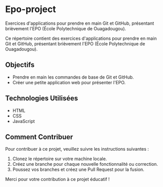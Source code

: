 # Epo-project

Exercices d'applications pour prendre en main Git et GitHub, présentant brièvement l'EPO (École Polytechnique de Ouagadougou).

Ce répertoire contient des exercices d'applications pour prendre en main Git et GitHub,
présentant brièvement l'EPO (École Polytechnique de Ouagadougou).

## Objectifs

- Prendre en main les commandes de base de Git et GitHub.
- Créer une petite application web pour présenter l'EPO.

## Technologies Utilisées

- HTML
- CSS
- JavaScript

## Comment Contribuer

Pour contribuer à ce projet, veuillez suivre les instructions suivantes :

1. Clonez le répertoire sur votre machine locale.
2. Créez une branche pour chaque nouvelle fonctionnalité ou correction.
3. Poussez vos branches et créez une Pull Request pour la fusion.

Merci pour votre contribution à ce projet éducatif !

